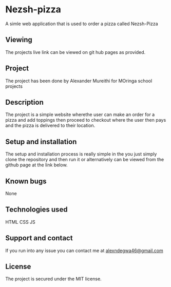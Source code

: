 # Nezsh-pizza
A simle web application that is used to order a pizza called Nezsh-Pizza

## Viewing
The projects live link can be viewed on git hub pages as provided.

## Project
The project has been done by Alexander Mureithi for MOringa school projects

## Description
The project is a simple website wherethe user can make an order for a pizza and add toppings then proceed to checkout where the user then pays and the pizza is delivered to their location.

## Setup and installation
The setup and installation process is really simple in the you just simply clone the repository and then run it or alternatively can be viewed from the github page at the link below.

## Known bugs
None

## Technologies used
HTML
CSS 
JS

## Support and contact
If you run into any issue you can contact me at alexndegwa46@gmail.com

## License
The project is secured under the MIT license.
